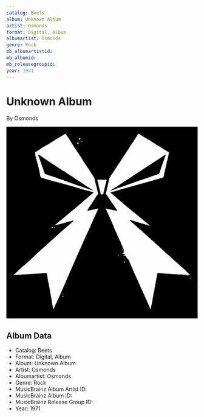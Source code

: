 ```yaml
---
catalog: Beets
album: Unknown Album
artist: Osmonds
format: Digital, Album
albumartist: Osmonds
genre: Rock
mb_albumartistid: 
mb_albumid: 
mb_releasegroupid: 
year: 1971
---
```


# Unknown Album

By Osmonds

![](../../assets/beetscovers/Osmonds-Unknown_Album.jpg)

## Album Data

- Catalog: Beets
- Format: Digital, Album
- Album: Unknown Album
- Artist: Osmonds
- Albumartist: Osmonds
- Genre: Rock
- MusicBrainz Album Artist ID: 
- MusicBrainz Album ID: 
- MusicBrainz Release Group ID: 
- Year: 1971

